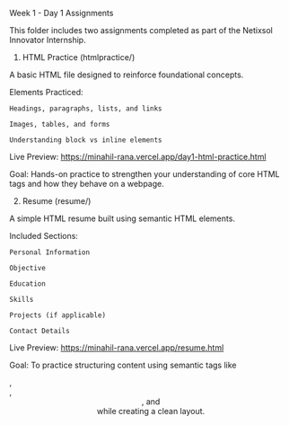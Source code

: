 Week 1 - Day 1 Assignments

This folder includes two assignments completed as part of the Netixsol Innovator Internship.

 1. HTML Practice (htmlpractice/)

A basic HTML file designed to reinforce foundational concepts.

Elements Practiced:

    Headings, paragraphs, lists, and links

    Images, tables, and forms

    Understanding block vs inline elements

Live Preview: https://minahil-rana.vercel.app/day1-html-practice.html    

Goal:
Hands-on practice to strengthen your understanding of core HTML tags and how they behave on a webpage.

 2. Resume (resume/)

A simple HTML resume built using semantic HTML elements.

Included Sections:

    Personal Information

    Objective

    Education

    Skills

    Projects (if applicable)

    Contact Details

Live Preview: https://minahil-rana.vercel.app/resume.html    

Goal:
To practice structuring content using semantic tags like <section>, <article>, <header>, and <footer> while creating a clean layout.

